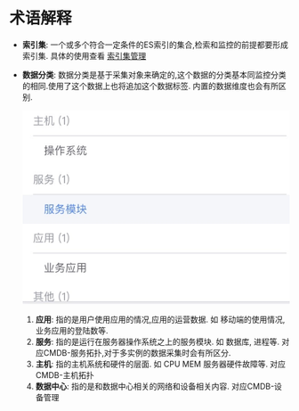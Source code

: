 # 术语解释

* **索引集**: 一个或多个符合一定条件的ES索引的集合,检索和监控的前提都要形成索引集. 具体的使用查看 [索引集管理](../functions/manager/index_es.md)
* **数据分类**: 数据分类是基于采集对象来确定的,这个数据的分类基本同监控分类的相同.使用了这个数据上也将追加这个数据标签. 内置的数据维度也会有所区别.

    ![-w2020](media/15774260466296.jpg)

    1. **应用**:  指的是用户使用应用的情况,应用的运营数据. 如 移动端的使用情况, 业务应用的登陆数等.
    2. **服务**:  指的是运行在服务器操作系统之上的服务模块. 如 数据库, 进程等.    对应CMDB-服务拓扑,对于多实例的数据采集时会有所区分.
    3. **主机**:  指的主机系统和硬件的层面. 如 CPU MEM 服务器硬件故障等.   对应CMDB-主机拓扑
    4. **数据中心**: 指的是和数据中心相关的网络和设备相关内容.     对应CMDB-设备管理

